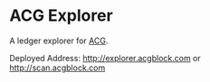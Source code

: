 # ACG Explorer

A ledger explorer for [ACG](http://www.acgblock.com/).

Deployed Address: http://explorer.acgblock.com   or  http://scan.acgblock.com

